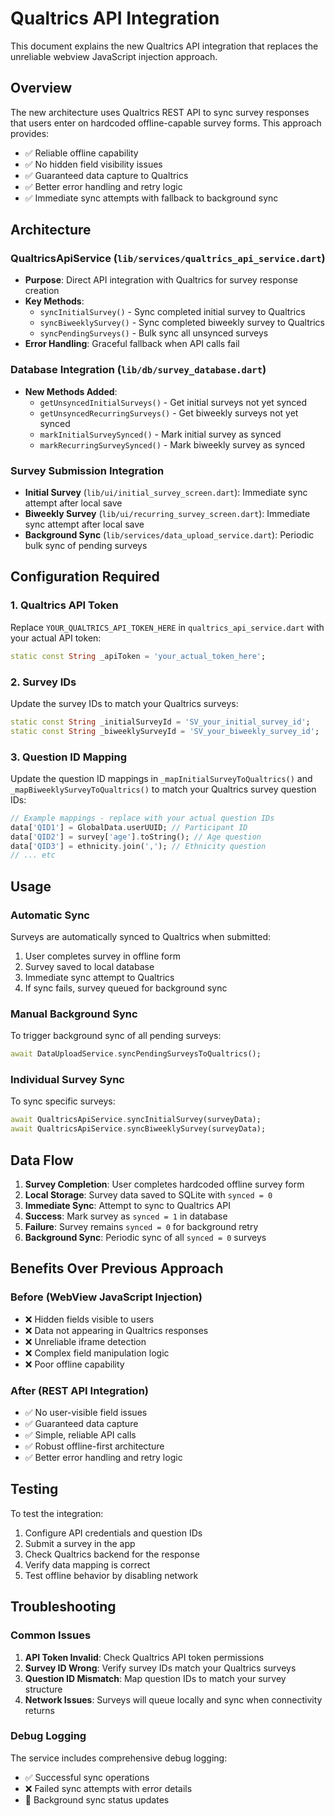 # Qualtrics API Integration

This document explains the new Qualtrics API integration that replaces the unreliable webview JavaScript injection approach.

## Overview

The new architecture uses Qualtrics REST API to sync survey responses that users enter on hardcoded offline-capable survey forms. This approach provides:

- ✅ Reliable offline capability 
- ✅ No hidden field visibility issues
- ✅ Guaranteed data capture to Qualtrics
- ✅ Better error handling and retry logic
- ✅ Immediate sync attempts with fallback to background sync

## Architecture

### QualtricsApiService (`lib/services/qualtrics_api_service.dart`)
- **Purpose**: Direct API integration with Qualtrics for survey response creation
- **Key Methods**:
  - `syncInitialSurvey()` - Sync completed initial survey to Qualtrics
  - `syncBiweeklySurvey()` - Sync completed biweekly survey to Qualtrics
  - `syncPendingSurveys()` - Bulk sync all unsynced surveys
- **Error Handling**: Graceful fallback when API calls fail

### Database Integration (`lib/db/survey_database.dart`)
- **New Methods Added**:
  - `getUnsyncedInitialSurveys()` - Get initial surveys not yet synced
  - `getUnsyncedRecurringSurveys()` - Get biweekly surveys not yet synced
  - `markInitialSurveySynced()` - Mark initial survey as synced
  - `markRecurringSurveySynced()` - Mark biweekly survey as synced

### Survey Submission Integration
- **Initial Survey** (`lib/ui/initial_survey_screen.dart`): Immediate sync attempt after local save
- **Biweekly Survey** (`lib/ui/recurring_survey_screen.dart`): Immediate sync attempt after local save
- **Background Sync** (`lib/services/data_upload_service.dart`): Periodic bulk sync of pending surveys

## Configuration Required

### 1. Qualtrics API Token
Replace `YOUR_QUALTRICS_API_TOKEN_HERE` in `qualtrics_api_service.dart` with your actual API token:
```dart
static const String _apiToken = 'your_actual_token_here';
```

### 2. Survey IDs
Update the survey IDs to match your Qualtrics surveys:
```dart
static const String _initialSurveyId = 'SV_your_initial_survey_id';
static const String _biweeklySurveyId = 'SV_your_biweekly_survey_id';
```

### 3. Question ID Mapping
Update the question ID mappings in `_mapInitialSurveyToQualtrics()` and `_mapBiweeklySurveyToQualtrics()` to match your Qualtrics survey question IDs:
```dart
// Example mappings - replace with your actual question IDs
data['QID1'] = GlobalData.userUUID; // Participant ID
data['QID2'] = survey['age'].toString(); // Age question
data['QID3'] = ethnicity.join(','); // Ethnicity question
// ... etc
```

## Usage

### Automatic Sync
Surveys are automatically synced to Qualtrics when submitted:
1. User completes survey in offline form
2. Survey saved to local database
3. Immediate sync attempt to Qualtrics
4. If sync fails, survey queued for background sync

### Manual Background Sync
To trigger background sync of all pending surveys:
```dart
await DataUploadService.syncPendingSurveysToQualtrics();
```

### Individual Survey Sync
To sync specific surveys:
```dart
await QualtricsApiService.syncInitialSurvey(surveyData);
await QualtricsApiService.syncBiweeklySurvey(surveyData);
```

## Data Flow

1. **Survey Completion**: User completes hardcoded offline survey form
2. **Local Storage**: Survey data saved to SQLite with `synced = 0`
3. **Immediate Sync**: Attempt to sync to Qualtrics API
4. **Success**: Mark survey as `synced = 1` in database
5. **Failure**: Survey remains `synced = 0` for background retry
6. **Background Sync**: Periodic sync of all `synced = 0` surveys

## Benefits Over Previous Approach

### Before (WebView JavaScript Injection)
- ❌ Hidden fields visible to users
- ❌ Data not appearing in Qualtrics responses  
- ❌ Unreliable iframe detection
- ❌ Complex field manipulation logic
- ❌ Poor offline capability

### After (REST API Integration)
- ✅ No user-visible field issues
- ✅ Guaranteed data capture
- ✅ Simple, reliable API calls
- ✅ Robust offline-first architecture
- ✅ Better error handling and retry logic

## Testing

To test the integration:
1. Configure API credentials and question IDs
2. Submit a survey in the app
3. Check Qualtrics backend for the response
4. Verify data mapping is correct
5. Test offline behavior by disabling network

## Troubleshooting

### Common Issues
1. **API Token Invalid**: Check Qualtrics API token permissions
2. **Survey ID Wrong**: Verify survey IDs match your Qualtrics surveys
3. **Question ID Mismatch**: Map question IDs to match your survey structure
4. **Network Issues**: Surveys will queue locally and sync when connectivity returns

### Debug Logging
The service includes comprehensive debug logging:
- ✅ Successful sync operations
- ❌ Failed sync attempts with error details
- 🔄 Background sync status updates
